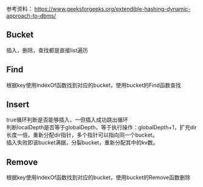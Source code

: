 参考资料：
https://www.geeksforgeeks.org/extendible-hashing-dynamic-approach-to-dbms/

## Bucket
插入，删除，查找都是直接list遍历

## Find  
根据key使用IndexOf函数找到对应的bucket，使用bucket的Find函数查找  

## Insert
true循环判断是否能够插入，一但插入成功跳出循环  
判断localDepth是否等于globalDepth，等于执行操作：globalDepth+1，扩充dir长度一倍，重新分配dir指针，多个指针可以指向同一个bucket。  
插入失败即该bucket满据，分裂bucket，重新分配其中的kv数。  

## Remove
根据key使用IndexOf函数找到对应的bucket，使用bucket的Remove函数删除

